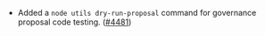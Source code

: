 - Added a `node utils dry-run-proposal` command for governance proposal code
  testing. ([\#4481](https://github.com/anoma/namada/pull/4481))